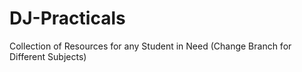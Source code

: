 # DJ-Practicals
Collection of Resources for any Student in Need (Change Branch for Different Subjects)
